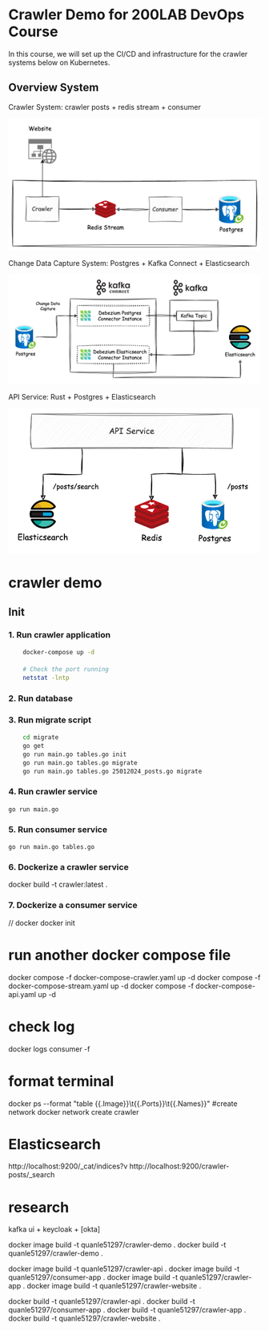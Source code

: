 # Crawler Demo for 200LAB DevOps Course

In this course, we will set up the CI/CD and infrastructure for the crawler systems below on Kubernetes.

## Overview System

Crawler System: crawler posts + redis stream + consumer

![picture](./images/crawler.png)

Change Data Capture System: Postgres + Kafka Connect + Elasticsearch

![picture](./images/cdc.png)

API Service: Rust + Postgres + Elasticsearch

![picture](./images/api.png)

# crawler demo
## Init

### 1. Run crawler application

```bash
    docker-compose up -d

    # Check the port running
    netstat -lntp
```

### 2. Run database

### 3. Run migrate script
```bash
    cd migrate
    go get
    go run main.go tables.go init
    go run main.go tables.go migrate
    go run main.go tables.go 25012024_posts.go migrate
```

### 4. Run crawler service
    go run main.go

### 5. Run consumer service
    go run main.go tables.go

### 6. Dockerize a crawler service
docker build -t crawler:latest .

### 7. Dockerize a consumer service


// docker
docker init

# run another docker compose file
docker compose -f docker-compose-crawler.yaml up -d
docker compose -f docker-compose-stream.yaml up -d
docker compose -f docker-compose-api.yaml up -d
# check log
docker logs consumer -f
# format terminal
docker ps --format "table {{.Image}}\t{{.Ports}}\t{{.Names}}"
#create network
docker network create crawler

# Elasticsearch
http://localhost:9200/_cat/indices?v
http://localhost:9200/crawler-posts/_search

# research
kafka ui + keycloak + [okta]

docker image build -t quanle51297/crawler-demo .
docker build -t quanle51297/crawler-demo .


docker image build -t quanle51297/crawler-api .
docker image build -t quanle51297/consumer-app .
docker image build -t quanle51297/crawler-app .
docker image build -t quanle51297/crawler-website .

docker build -t quanle51297/crawler-api .
docker build -t quanle51297/consumer-app .
docker build -t quanle51297/crawler-app .
docker build -t quanle51297/crawler-website .
